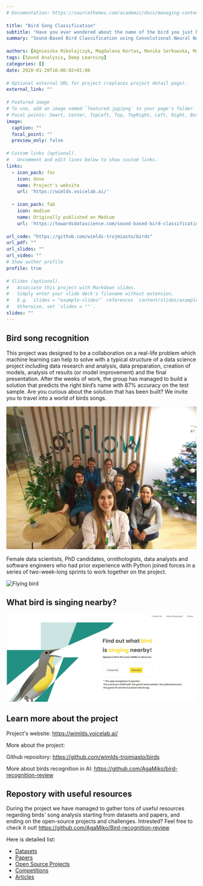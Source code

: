```yaml
---
# Documentation: https://sourcethemes.com/academic/docs/managing-content/

title: "Bird Song Classification"
subtitle: "Have you ever wondered about the name of the bird you just heard singing?"
summary: "Sound-Based Bird Classification using Convolutional Neural Networks and Mel-Cepstrum Sepctrograms"

authors: [Agnieszka Mikolajczyk, Magdalena Kortas, Monika Serkowska, Małgorzata Ciwoniuk, Agata Dragan-Górska, Magdalena Kamińska, Ewa Tusień, WiMLDS]
tags: [Sound Analysis, Deep Learning]
categories: []
date: 2020-01-20T16:06:02+01:00

# Optional external URL for project (replaces project detail page).
external_link: ""

# Featured image
# To use, add an image named `featured.jpg/png` to your page's folder.
# Focal points: Smart, Center, TopLeft, Top, TopRight, Left, Right, BottomLeft, Bottom, BottomRight.
image:
  caption: ""
  focal_point: ""
  preview_only: false

# Custom links (optional).
#   Uncomment and edit lines below to show custom links.
links:
  - icon_pack: fas
    icon: dove
    name: Project's website
    url: 'https://wimlds.voicelab.ai/'
    
  - icon_pack: fab
    icon: medium
    name: Originally published on Medium
    url: 'https://towardsdatascience.com/sound-based-bird-classification-965d0ecacb2b'
    
url_code: "https://github.com/wimlds-trojmiasto/birds"
url_pdf: ""
url_slides: ""
url_video: ""
# Show author profile
profile: true

# Slides (optional).
#   Associate this project with Markdown slides.
#   Simply enter your slide deck's filename without extension.
#   E.g. `slides = "example-slides"` references `content/slides/example-slides.md`.
#   Otherwise, set `slides = ""`.
slides: ""
---
```

## Bird song recognition

This project was designed to be a collaboration on a real-life problem which machine learning can help to solve with a typical structure of a data science project including data research and analysis, data preparation, creation of models, analysis of results (or model improvement) and the final presentation. After the weeks of work, the group has managed to build a solution that predicts the right bird’s name with 87% accuracy on the test sample. Are you curious about the solution that has been built? We invite you to travel into a world of birds songs.

![our team](birds-team.png)

Female data scientists, PhD candidates, ornithologists, data analysts and software engineers who had prior experience with Python joined forces in a series of two-week-long sprints to work together on the project.

![Flying bird](http://www.kuwaitbirds.org/sites/default/files/files-misc/birding-bird-shapes-1.jpg)

## What bird is singing nearby?

![website's screenshot](birds-project.png)


## Learn more about the project

Project's website: https://wimlds.voicelab.ai/

More about the project: [](https://towardsdatascience.com/sound-based-bird-classification-965d0ecacb2b)

Github repository: https://github.com/wimlds-trojmiasto/birds

More about birds recognition in AI: https://github.com/AgaMiko/bird-recognition-review


## Repostory with useful resources

During the project we have managed to gather tons of useful resources regarding birds' song analysis starting from datasets and papers, and ending on the open-source projects and challenges. Intrested? Feel free to check it out!
https://github.com/AgaMiko/Bird-recognition-review

Here is detailed list:
* [Datasets](https://github.com/AgaMiko/Bird-recognition-review/blob/master/README.md#Datasets)
* [Papers](https://github.com/AgaMiko/Bird-recognition-review/blob/master/README.md#Papers)
* [Open Source Projects](https://github.com/AgaMiko/Bird-recognition-review/blob/master/README.md#Open-Source-Projects)
* [Competitions](https://github.com/AgaMiko/Bird-recognition-review/blob/master/README.md#Competitions)
* [Articles](https://github.com/AgaMiko/Bird-recognition-review/blob/master/README.md#Articles)

